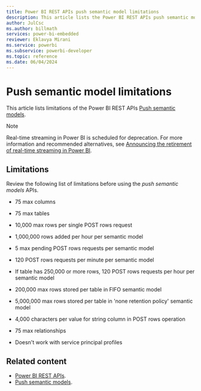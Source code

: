 ```yaml
---
title: Power BI REST APIs push semantic model limitations
description: This article lists the Power BI REST APIs push semantic model limitations that the user should be aware of before using the APIs.
author: JulCsc
ms.author: billmath
services: power-bi-embedded
reviewer: Eklavya Mirani
ms.service: powerbi
ms.subservice: powerbi-developer
ms.topic: reference
ms.date: 06/04/2024
---
```


# Push semantic model limitations

This article lists limitations of the Power BI REST APIs [Push semantic models](/rest/api/power-bi/push-datasets).

> [!NOTE]
> Real-time streaming in Power BI is scheduled for deprecation. For more information and recommended alternatives, see [Announcing the retirement of real-time streaming in Power BI](https://powerbi.microsoft.com/blog/announcing-the-retirement-of-real-time-streaming-in-power-bi/).

## Limitations

Review the following list of limitations before using the *push semantic models* APIs.

* 75 max columns

* 75 max tables

* 10,000 max rows per single POST rows request

* 1,000,000 rows added per hour per semantic model

* 5 max pending POST rows requests per semantic model

* 120 POST rows requests per minute per semantic model

* If table has 250,000 or more rows, 120 POST rows requests per hour per semantic model

* 200,000 max rows stored per table in FIFO semantic model

* 5,000,000 max rows stored per table in 'none retention policy' semantic model

* 4,000 characters per value for string column in POST rows operation

* 75 max relationships

* Doesn't work with service principal profiles

## Related content

* [Power BI REST APIs](/rest/api/power-bi/).
* [Push semantic models](/rest/api/power-bi/push-datasets).
